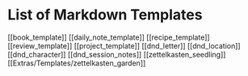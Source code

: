 # List of Markdown Templates
[[book_template]]
[[daily_note_template]]
[[recipe_template]]
[[review_template]]
[[project_template]]
[[dnd_letter]]
[[dnd_location]]
[[dnd_character]]
[[dnd_session_notes]]
[[zettelkasten_seedling]]
[[Extras/Templates/zettelkasten_garden]]